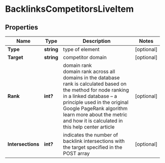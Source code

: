 # BacklinksCompetitorsLiveItem


## Properties

| Name | Type | Description | Notes |
|------------ | ------------- | ------------- | -------------|
**Type** | **string** | type of element |[optional]|
**Target** | **string** | competitor domain |[optional]|
**Rank** | **int?** | domain rank<br>domain rank across all domains in the database<br>rank is calculated based on the method for node ranking in a linked database – a principle used in the original Google PageRank algorithm<br>learn more about the metric and how it is calculated in this help center article |[optional]|
**Intersections** | **int?** | indicates the number of backlink intersections with the target specified in the POST array |[optional]|